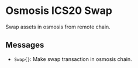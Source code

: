 # Osmosis ICS20 Swap

Swap assets in osmosis from remote chain.

## Messages

- `Swap{}`: Make swap transaction in osmosis chain.


